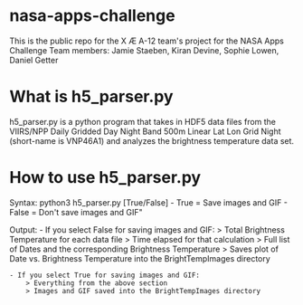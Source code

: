 # nasa-apps-challenge
This is the public repo for the X Æ A-12 team's project for the NASA Apps Challenge 
Team members: Jamie Staeben, Kiran Devine, Sophie Lowen, Daniel Getter

# What is h5_parser.py
h5_parser.py is a python program that takes in HDF5 data files from the VIIRS/NPP Daily Gridded Day Night Band 500m Linear Lat Lon Grid Night (short-name is VNP46A1) and analyzes the brightness temperature data set.

# How to use h5_parser.py
Syntax: python3 h5_parser.py [True/False] 
       - True = Save images and GIF
       - False = Don't save images and GIF"
       
Output: 
    - If you select False for saving images and GIF:
        > Total Brightness Temperature for each data file
        > Time elapsed for that calculation
        > Full list of Dates and the corresponding Brightness Temperature
        > Saves plot of Date vs. Brightness Temperature into the BrightTempImages directory  
    
    - If you select True for saving images and GIF:
        > Everything from the above section
        > Images and GIF saved into the BrightTempImages directory  
